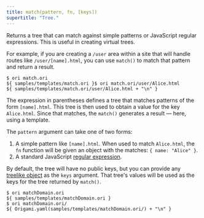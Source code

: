 ```yaml
---
title: match(pattern, fn, [keys])
supertitle: "Tree."
---
```


Returns a tree that can match against simple patterns or JavaScript regular expressions. This is useful in creating virtual trees.

For example, if you are creating a `/user` area within a site that will handle routes like `/user/[name].html`, you can use `match()` to match that pattern and return a result.

```console
$ ori match.ori
${ samples/templates/match.ori }$ ori match.ori/user/Alice.html
${ samples/templates/match.ori/user/Alice.html + "\n" }
```

The expression in parentheses defines a tree that matches patterns of the form `[name].html`. This tree is then used to obtain a value for the key `Alice.html`. Since that matches, the `match()` generates a result — here, using a template.

The `pattern` argument can take one of two forms:

1. A simple pattern like `[name].html`. When used to match `Alice.html`, the `fn` function will be given an object with the matches: `{ name: "Alice" }`.
2. A standard JavaScript [regular expression](https://developer.mozilla.org/en-US/docs/Web/JavaScript/Guide/Regular_expressions).

By default, the tree will have no public keys, but you can provide any [treelike object](/async-tree/treelike.html) as the `keys` argument. That tree's values will be used as the keys for the tree returned by `match()`.

```console
$ ori matchDomain.ori
${ samples/templates/matchDomain.ori }
$ ori matchDomain.ori/
${ Origami.yaml(samples/templates/matchDomain.ori/) + "\n" }
```

